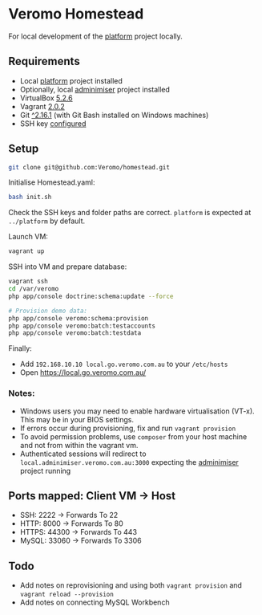 Veromo Homestead
===

For local development of the [platform](https://github.com/Veromo/platform) project locally.

## Requirements
- Local [platform](https://github.com/Veromo/platform) project installed 
- Optionally, local [adminimiser](https://github.com/Veromo/adminimiser) project installed 
- VirtualBox [5.2.6](https://www.virtualbox.org/wiki/Downloads)
- Vagrant [2.0.2](https://www.vagrantup.com/downloads.html)
- Git [^2.16.1](https://git-scm.com/downloads) (with Git Bash installed on Windows machines)
- SSH key [configured](https://help.github.com/articles/generating-a-new-ssh-key-and-adding-it-to-the-ssh-agent/)

## Setup
```bash
git clone git@github.com:Veromo/homestead.git
```

Initialise Homestead.yaml:
```bash
bash init.sh
```
Check the SSH keys and folder paths are correct. `platform` is expected at `../platform` by default.

Launch VM:
```bash
vagrant up
```

SSH into VM and prepare database:
```bash
vagrant ssh
cd /var/veromo
php app/console doctrine:schema:update --force

# Provision demo data:
php app/console veromo:schema:provision
php app/console veromo:batch:testaccounts
php app/console veromo:batch:testdata
```

Finally:
- Add `192.168.10.10 local.go.veromo.com.au` to your `/etc/hosts`
- Open https://local.go.veromo.com.au/

### Notes:
- Windows users you may need to enable hardware virtualisation (VT-x). This may be in your BIOS settings.
- If errors occur during provisioning, fix and run `vagrant provision`
- To avoid permission problems, use `composer` from your host machine and not from within the vagrant vm.
- Authenticated sessions will redirect to `local.adminimiser.veromo.com.au:3000` expecting the [adminimiser](https://github.com/Veromo/adminimiser) project running

## Ports mapped: Client VM -> Host
- SSH: 2222 -> Forwards To 22
- HTTP: 8000 -> Forwards To 80
- HTTPS: 44300 -> Forwards To 443
- MySQL: 33060 -> Forwards To 3306

## Todo
- Add notes on reprovisioning and using both `vagrant provision` and `vagrant reload --provision`
- Add notes on connecting MySQL Workbench

